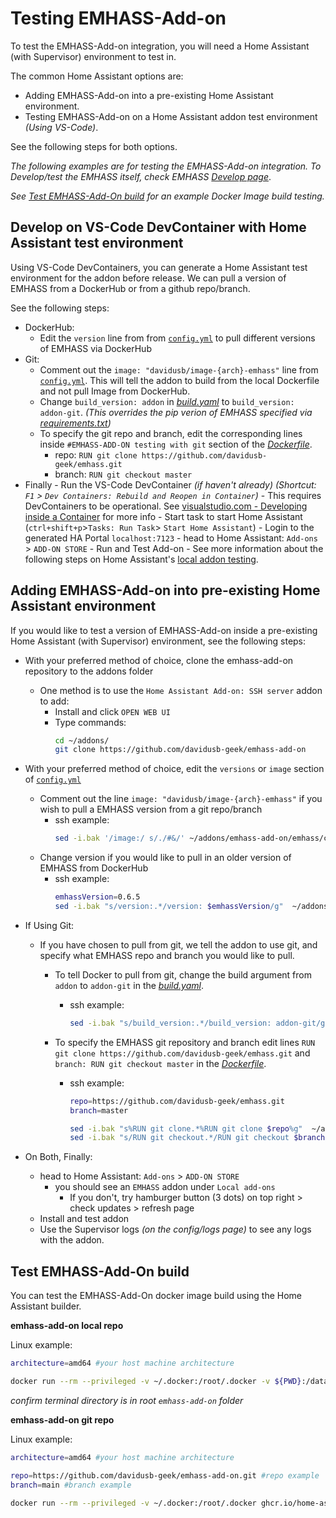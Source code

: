 # Testing EMHASS-Add-on

To test the EMHASS-Add-on integration, you will need a Home Assistant (with Supervisor) environment to test in.

The common Home Assistant options are:

- Adding EMHASS-Add-on into a pre-existing Home Assistant environment.
- Testing EMHASS-Add-on on a Home Assistant addon test environment _(Using VS-Code)_.

See the following steps for both options.

_The following examples are for testing the EMHASS-Add-on integration. To Develop/test the EMHASS itself, check EMHASS [Develop page](https://emhass.readthedocs.io/en/latest/develop.html)_.

_See [Test EMHASS-Add-On build](#Test-EMHASS-Add-On-build) for an example Docker Image build testing._

## Develop on VS-Code DevContainer with Home Assistant test environment

Using VS-Code DevContainers, you can generate a Home Assistant test environment for the addon before release. We can pull a version of EMHASS from a DockerHub or from a github repo/branch.

See the following steps:

- DockerHub:
  - Edit the `version` line from from [`config.yml`](./emhass/config.yml) to pull different versions of EMHASS via DockerHub
- Git:
  - Comment out the `image: "davidusb/image-{arch}-emhass"` line from [`config.yml`](./emhass/config.yml). This will tell the addon to build from the local Dockerfile and not pull Image from DockerHub.
  - Change `build_version: addon` in [_build.yaml_](./emhass/build.yaml) to `build_version: addon-git`. _(This overrides the pip verion of EMHASS specified via [requirements.txt](./emhass/requirements.txt))_
  - To specify the git repo and branch, edit the corresponding lines inside `#EMHASS-ADD-ON testing with git` section of the [_Dockerfile_](./emhass/Dockerfile).
    - repo: `RUN git clone https://github.com/davidusb-geek/emhass.git`
    - branch: `RUN git checkout master`
- Finally - Run the VS-Code DevContainer _(if haven't already)_ _(Shortcut: `F1` > `Dev Containers: Rebuild and Reopen in Container`)_ - This requires DevContainers to be operational. See [visualstudio.com -
  Developing inside a Container](https://code.visualstudio.com/docs/devcontainers/containers) for more info - Start task to start Home Assistant (`ctrl+shift+p`>`Tasks: Run Task`> `Start Home Assistant`) - Login to the generated HA Portal `localhost:7123` - head to Home Assistant: `Add-ons` > `ADD-ON STORE` - Run and Test Add-on - See more information about the following steps on Home Assistant's [local addon testing](https://developers.home-assistant.io/docs/add-ons/testing).

## Adding EMHASS-Add-on into pre-existing Home Assistant environment

If you would like to test a version of EMHASS-Add-on inside a pre-existing Home Assistant (with Supervisor) environment, see the following steps:

- With your preferred method of choice, clone the emhass-add-on repository to the addons folder
  - One method is to use the `Home Assistant Add-on: SSH server` addon to add:
    - Install and click `OPEN WEB UI`
    - Type commands:
      ```bash
      cd ~/addons/
      git clone https://github.com/davidusb-geek/emhass-add-on
      ```
- With your preferred method of choice, edit the `versions` or `image` section of [`config.yml`](./emhass/config.yml)
  - Comment out the line `image: "davidusb/image-{arch}-emhass"` if you wish to pull a EMHASS version from a git repo/branch
    - ssh example:
      ```bash
      sed -i.bak '/image:/ s/./#&/' ~/addons/emhass-add-on/emhass/config.yml
      ```
  - Change version if you would like to pull in an older version of EMHASS from DockerHub
    - ssh example:
      ```bash
      emhassVersion=0.6.5
      sed -i.bak "s/version:.*/version: $emhassVersion/g"  ~/addons/emhass-add-on/emhass/config.yml
      ```
- If Using Git:

  - If you have chosen to pull from git, we tell the addon to use git, and specify what EMHASS repo and branch you would like to pull.

    - To tell Docker to pull from git, change the build argument from `addon` to `addon-git` in the [_build.yaml_](./emhass/build.yaml).
      - ssh example:
        ```bash
        sed -i.bak "s/build_version:.*/build_version: addon-git/g"  ~/addons/emhass-add-on/emhass/build.yaml
        ```
    - To specify the EMHASS git repository and branch edit lines `RUN git clone https://github.com/davidusb-geek/emhass.git` and `branch: RUN git checkout master` in the [_Dockerfile_](./emhass/Dockerfile).

      - ssh example:

        ```bash
        repo=https://github.com/davidusb-geek/emhass.git
        branch=master

        sed -i.bak "s%RUN git clone.*%RUN git clone $repo%g"  ~/addons/emhass-add-on/emhass/Dockerfile
        sed -i.bak "s/RUN git checkout.*/RUN git checkout $branch/g"  ~/addons/emhass-add-on/emhass/Dockerfile
        ```

- On Both, Finally:
  - head to Home Assistant: `Add-ons` > `ADD-ON STORE`
    - you should see an `EMHASS` addon under `Local add-ons`
      - If you don't, try hamburger button (3 dots) on top right > check updates > refresh page
  - Install and test addon
  - Use the Supervisor logs _(on the config/logs page)_ to see any logs with the addon.

## Test EMHASS-Add-On build

You can test the EMHASS-Add-On docker image build using the Home Assistant builder.

**emhass-add-on local repo**

Linux example:

```bash
architecture=amd64 #your host machine architecture

docker run --rm --privileged -v ~/.docker:/root/.docker -v ${PWD}:/data ghcr.io/home-assistant/${architecture}-builder:latest --test --${architecture} --target /data/emhass
```

_confirm terminal directory is in root `emhass-add-on` folder_

**emhass-add-on git repo**

Linux example:

```bash
architecture=amd64 #your host machine architecture

repo=https://github.com/davidusb-geek/emhass-add-on.git #repo example
branch=main #branch example

docker run --rm --privileged -v ~/.docker:/root/.docker ghcr.io/home-assistant/${architecture}-builder:latest --test --${architecture} --target emhass -r ${repo} -b ${branch}
```
